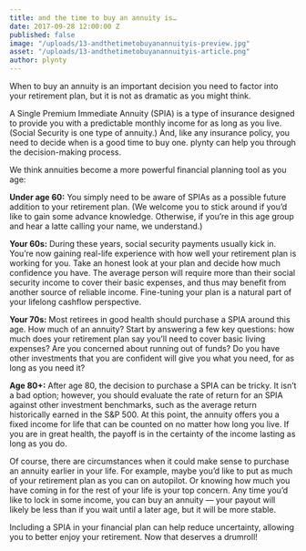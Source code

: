 ```yaml
---
title: and the time to buy an annuity is…
date: 2017-09-28 12:00:00 Z
published: false
image: "/uploads/13-andthetimetobuyanannuityis-preview.jpg"
asset: "/uploads/13-andthetimetobuyanannuityis-article.png"
author: plynty
---
```


When to buy an annuity is an important decision you need to factor into your retirement plan, but it is not as dramatic as you might think. <!--more-->

A Single Premium Immediate Annuity (SPIA) is a type of insurance designed to provide you with a predictable monthly income for as long as you live. (Social Security is one type of annuity.) And, like any insurance policy, you need to decide when is a good time to buy one. plynty can help you through the decision-making process.

We think annuities become a more powerful financial planning tool as you age:

**Under age 60:** You simply need to be aware of SPIAs as a possible future addition to your retirement plan. (We welcome you to stick around if you’d like to gain some advance knowledge. Otherwise, if you’re in this age group and hear a latte calling your name, we understand.)

**Your 60s:** During these years, social security payments usually kick in. You’re now gaining real-life experience with how well your retirement plan is working for you. Take an honest look at your plan and decide how much confidence you have. The average person will require more than their social security income to cover their basic expenses, and thus may benefit from another source of reliable income. Fine-tuning your plan is a natural part of your lifelong cashflow perspective.

**Your 70s:** Most retirees in good health should purchase a SPIA around this age. How much of an annuity? Start by answering a few key questions: how much does your retirement plan say you’ll need to cover basic living expenses? Are you concerned about running out of funds? Do you have other investments that you are confident will give you what you need, for as long as you need it?

**Age 80+:** After age 80, the decision to purchase a SPIA can be tricky. It isn’t a bad option; however, you should evaluate the rate of return for an SPIA against other investment benchmarks, such as the average return historically earned in the S&P 500. At this point, the annuity offers you a fixed income for life that can be counted on no matter how long you live. If you are in great health, the payoff is in the certainty of the income lasting as long as you do.

Of course, there are circumstances when it could make sense to purchase an annuity earlier in your life. For example, maybe you’d like to put as much of your retirement plan as you can on autopilot. Or knowing how much you have coming in for the rest of your life is your top concern. Any time you’d like to lock in some income, you can buy an annuity — your payout will likely be less than if you wait until a later age, but it will be more stable.

Including a SPIA in your financial plan can help reduce uncertainty, allowing you to better enjoy your retirement. Now that deserves a drumroll!